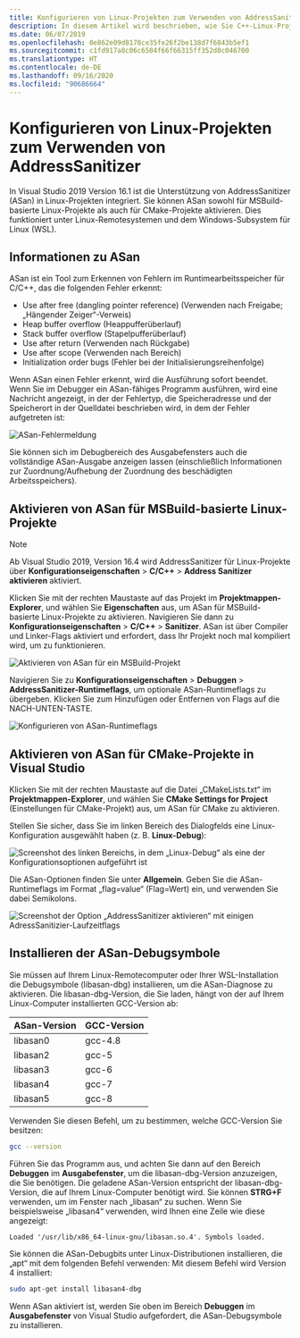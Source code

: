 ```yaml
---
title: Konfigurieren von Linux-Projekten zum Verwenden von AddressSanitizer
description: In diesem Artikel wird beschrieben, wie Sie C++-Linux-Projekte in Visual Studio konfigurieren, um AddressSanitizer verwenden zu können.
ms.date: 06/07/2019
ms.openlocfilehash: 0e862e09d8178ce35fe26f2be138d7f6843b5ef1
ms.sourcegitcommit: c1fd917a8c06c6504f66f66315ff352d0c046700
ms.translationtype: HT
ms.contentlocale: de-DE
ms.lasthandoff: 09/16/2020
ms.locfileid: "90686664"
---
```

# <a name="configure-linux-projects-to-use-address-sanitizer"></a>Konfigurieren von Linux-Projekten zum Verwenden von AddressSanitizer

In Visual Studio 2019 Version 16.1 ist die Unterstützung von AddressSanitizer (ASan) in Linux-Projekten integriert. Sie können ASan sowohl für MSBuild-basierte Linux-Projekte als auch für CMake-Projekte aktivieren. Dies funktioniert unter Linux-Remotesystemen und dem Windows-Subsystem für Linux (WSL).

## <a name="about-asan"></a>Informationen zu ASan

ASan ist ein Tool zum Erkennen von Fehlern im Runtimearbeitsspeicher für C/C++, das die folgenden Fehler erkennt:

- Use after free (dangling pointer reference) (Verwenden nach Freigabe; „Hängender Zeiger“-Verweis)
- Heap buffer overflow (Heappufferüberlauf)
- Stack buffer overflow (Stapelpufferüberlauf)
- Use after return (Verwenden nach Rückgabe)
- Use after scope (Verwenden nach Bereich)
- Initialization order bugs (Fehler bei der Initialisierungsreihenfolge)

Wenn ASan einen Fehler erkennt, wird die Ausführung sofort beendet. Wenn Sie im Debugger ein ASan-fähiges Programm ausführen, wird eine Nachricht angezeigt, in der der Fehlertyp, die Speicheradresse und der Speicherort in der Quelldatei beschrieben wird, in dem der Fehler aufgetreten ist:

   ![ASan-Fehlermeldung](media/asan-error.png)

Sie können sich im Debugbereich des Ausgabefensters auch die vollständige ASan-Ausgabe anzeigen lassen (einschließlich Informationen zur Zuordnung/Aufhebung der Zuordnung des beschädigten Arbeitsspeichers).

## <a name="enable-asan-for-msbuild-based-linux-projects"></a>Aktivieren von ASan für MSBuild-basierte Linux-Projekte

> [!NOTE]
> Ab Visual Studio 2019, Version 16.4 wird AddressSanitizer für Linux-Projekte über **Konfigurationseigenschaften** > **C/C++**  > **Address Sanitizer aktivieren** aktiviert.

Klicken Sie mit der rechten Maustaste auf das Projekt im **Projektmappen-Explorer**, und wählen Sie **Eigenschaften** aus, um ASan für MSBuild-basierte Linux-Projekte zu aktivieren. Navigieren Sie dann zu **Konfigurationseigenschaften** > **C/C++**  > **Sanitizer**. ASan ist über Compiler und Linker-Flags aktiviert und erfordert, dass Ihr Projekt noch mal kompiliert wird, um zu funktionieren.

![Aktivieren von ASan für ein MSBuild-Projekt](media/msbuild-asan-prop-page.png)

Navigieren Sie zu **Konfigurationseigenschaften** > **Debuggen** > **AddressSanitizer-Runtimeflags**, um optionale ASan-Runtimeflags zu übergeben. Klicken Sie zum Hinzufügen oder Entfernen von Flags auf die NACH-UNTEN-TASTE.

![Konfigurieren von ASan-Runtimeflags](media/msbuild-asan-runtime-flags.png)

## <a name="enable-asan-for-visual-studio-cmake-projects"></a>Aktivieren von ASan für CMake-Projekte in Visual Studio

Klicken Sie mit der rechten Maustaste auf die Datei „CMakeLists.txt“ im **Projektmappen-Explorer**, und wählen Sie **CMake Settings for Project** (Einstellungen für CMake-Projekt) aus, um ASan für CMake zu aktivieren.

Stellen Sie sicher, dass Sie im linken Bereich des Dialogfelds eine Linux-Konfiguration ausgewählt haben (z. B. **Linux-Debug**):

![Screenshot des linken Bereichs, in dem „Linux-Debug“ als eine der Konfigurationsoptionen aufgeführt ist](media/linux-debug-configuration.png)

Die ASan-Optionen finden Sie unter **Allgemein**. Geben Sie die ASan-Runtimeflags im Format „flag=value“ (Flag=Wert) ein, und verwenden Sie dabei Semikolons.

![Screenshot der Option „AddressSanitizer aktivieren“ mit einigen AdressSanitizier-Laufzeitflags](media/cmake-settings-asan-options.png)

## <a name="install-the-asan-debug-symbols"></a>Installieren der ASan-Debugsymbole

Sie müssen auf Ihrem Linux-Remotecomputer oder Ihrer WSL-Installation die Debugsymbole (libasan-dbg) installieren, um die ASan-Diagnose zu aktivieren. Die libasan-dbg-Version, die Sie laden, hängt von der auf Ihrem Linux-Computer installierten GCC-Version ab:

|**ASan-Version**|**GCC-Version**|
| --- | --- |
|libasan0|gcc-4.8|
|libasan2|gcc-5|
|libasan3|gcc-6|
|libasan4|gcc-7|
|libasan5|gcc-8|

Verwenden Sie diesen Befehl, um zu bestimmen, welche GCC-Version Sie besitzen:

```bash
gcc --version
```

Führen Sie das Programm aus, und achten Sie dann auf den Bereich **Debuggen** im **Ausgabefenster**, um die libasan-dbg-Version anzuzeigen, die Sie benötigen. Die geladene ASan-Version entspricht der libasan-dbg-Version, die auf Ihrem Linux-Computer benötigt wird. Sie können **STRG+F** verwenden, um im Fenster nach „libasan“ zu suchen. Wenn Sie beispielsweise „libasan4“ verwenden, wird Ihnen eine Zeile wie diese angezeigt:

```Output
Loaded '/usr/lib/x86_64-linux-gnu/libasan.so.4'. Symbols loaded.
```

Sie können die ASan-Debugbits unter Linux-Distributionen installieren, die „apt“ mit dem folgenden Befehl verwenden: Mit diesem Befehl wird Version 4 installiert:

```bash
sudo apt-get install libasan4-dbg
```

Wenn ASan aktiviert ist, werden Sie oben im Bereich **Debuggen** im **Ausgabefenster** von Visual Studio aufgefordert, die ASan-Debugsymbole zu installieren.
